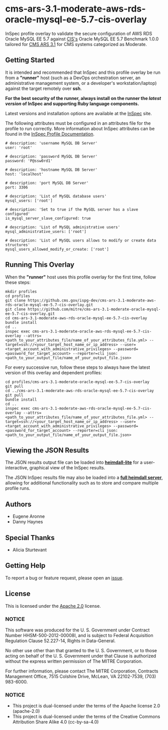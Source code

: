 # cms-ars-3.1-moderate-aws-rds-oracle-mysql-ee-5.7-cis-overlay
InSpec profile overlay to validate the secure configuration of AWS RDS Oracle MySQL EE 5.7 against [CIS's](https://www.cisecurity.org/cis-benchmarks/) Oracle MySQL EE 5.7 Benchmark 1.0.0 tailored for [CMS ARS 3.1](https://www.cms.gov/Research-Statistics-Data-and-Systems/CMS-Information-Technology/InformationSecurity/Info-Security-Library-Items/ARS-31-Publication.html) for CMS systems categorized as Moderate.

## Getting Started  
It is intended and recommended that InSpec and this profile overlay be run from a __"runner"__ host (such as a DevOps orchestration server, an administrative management system, or a developer's workstation/laptop) against the target remotely over __ssh__.

__For the best security of the runner, always install on the runner the _latest version_ of InSpec and supporting Ruby language components.__ 

Latest versions and installation options are available at the [InSpec](http://inspec.io/) site.

The following attributes must be configured in an attributes file for the profile to run correctly. More information about InSpec attributes can be found in the [InSpec Profile Documentation](https://www.inspec.io/docs/reference/profiles/).
 
```
# description: 'username MySQL DB Server'
user: 'root'

# description: 'password MySQL DB Server'
password: 'P@ssw0rd1'

# description: 'hostname MySQL DB Server'
host: 'localhost'

# description: 'port MySQL DB Server'
port: 3306

# description: 'List of MySQL database users'
mysql_users: ['root']   

# description: 'Set to true if the MySQL server has a slave configured'
is_mysql_server_slave_configured: true

# description: 'List of MySQL administrative users'
mysql_administrative_users: ['root'] 

# description: 'List of MySQL users allows to modify or create data structures'
mysql_users_allowed_modify_or_create: ['root'] 
```

## Running This Overlay
When the __"runner"__ host uses this profile overlay for the first time, follow these steps: 

```
mkdir profiles
cd profiles
git clone https://github.cms.gov/ispg-dev/cms-ars-3.1-moderate-aws-rds-oracle-mysql-ee-5.7-cis-overlay.git
git clone https://github.com/mitre/cms-ars-3.1-moderate-oracle-mysql-ee-5.7-cis-overlay.git
cd cms-ars-3.1-moderate-aws-rds-oracle-mysql-ee-5.7-cis-overlay
bundle install
cd ..
inspec exec cms-ars-3.1-moderate-oracle-aws-rds-mysql-ee-5.7-cis-overlay --attrs=<path_to_your_attributes_file/name_of_your_attributes_file.yml> --target=ssh://<your_target_host_name_or_ip_address> --user=<target_account_with_administrative_privileges> --password=<password_for_target_account> --reporter=cli json:<path_to_your_output_file/name_of_your_output_file.json> 
```

For every successive run, follow these steps to always have the latest version of this overlay and dependent profiles:

```
cd profiles/cms-ars-3.1-moderate-oracle-mysql-ee-5.7-cis-overlay
git pull
cd ../cms-ars-3.1-moderate-aws-rds-oracle-mysql-ee-5.7-cis-overlay
git pull
bundle install
cd ..
inspec exec cms-ars-3.1-moderate-aws-rds-oracle-mysql-ee-5.7-cis-overlay --attrs=<path_to_your_attributes_file/name_of_your_attributes_file.yml> --target=ssh://<your_target_host_name_or_ip_address> --user=<target_account_with_administrative_privileges> --password=<password_for_target_account> --reporter=cli json:<path_to_your_output_file/name_of_your_output_file.json> 
```

## Viewing the JSON Results

The JSON results output file can be loaded into __[heimdall-lite](https://mitre.github.io/heimdall-lite/)__ for a user-interactive, graphical view of the InSpec results. 

The JSON InSpec results file may also be loaded into a __[full heimdall server](https://github.com/mitre/heimdall)__, allowing for additional functionality such as to store and compare multiple profile runs.

## Authors
* Eugene Aronne
* Danny Haynes

## Special Thanks
* Alicia Sturtevant

## Getting Help
To report a bug or feature request, please open an [issue](https://github.cms.gov/ispg-dev/ccms-ars-3.1-moderate-aws-rds-oracle-mysql-ee-5.7-cis-overlay/issues/new).

## License
This is licensed under the [Apache 2.0](https://www.apache.org/licenses/LICENSE-2.0) license. 

### NOTICE  

This software was produced for the U. S. Government under Contract Number HHSM-500-2012-00008I, and is subject to Federal Acquisition Regulation Clause 52.227-14, Rights in Data-General.  

No other use other than that granted to the U. S. Government, or to those acting on behalf of the U. S. Government under that Clause is authorized without the express written permission of The MITRE Corporation.

For further information, please contact The MITRE Corporation, Contracts Management Office, 7515 Colshire Drive, McLean, VA  22102-7539, (703) 983-6000.

### NOTICE

* This project is dual-licensed under the terms of the Apache license 2.0 (apache-2.0)
* This project is dual-licensed under the terms of the Creative Commons Attribution Share Alike 4.0 (cc-by-sa-4.0)
